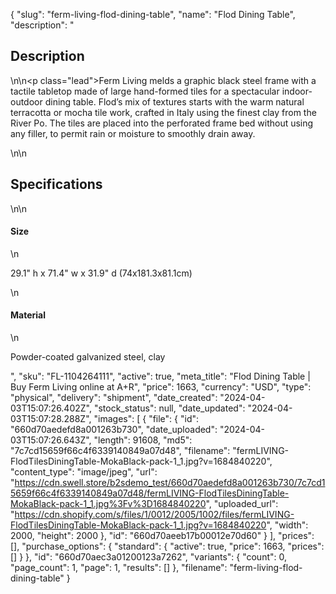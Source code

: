 {
  "slug": "ferm-living-flod-dining-table",
  "name": "Flod Dining Table",
  "description": "<h2>Description</h2>\n<!-- split -->\n<p class=\"lead\">Ferm Living melds a graphic black steel frame with a tactile tabletop made of large hand-formed tiles for a spectacular indoor-outdoor dining table. Flod’s mix of textures starts with the warm natural terracotta or mocha tile work, crafted in Italy using the finest clay from the River Po. The tiles are placed into the perforated frame bed without using any filler, to permit rain or moisture to smoothly drain away. </p>\n<!-- split -->\n<h2>Specifications</h2>\n<!-- split -->\n<h4>Size</h4>\n<p>29.1\" h x 71.4\" w x 31.9\" d (74x181.3x81.1cm) </p>\n<h4>Material</h4>\n<p>Powder-coated galvanized steel, clay</p>",
  "sku": "FL-1104264111",
  "active": true,
  "meta_title": "Flod Dining Table | Buy Ferm Living online at A+R",
  "price": 1663,
  "currency": "USD",
  "type": "physical",
  "delivery": "shipment",
  "date_created": "2024-04-03T15:07:26.402Z",
  "stock_status": null,
  "date_updated": "2024-04-03T15:07:28.288Z",
  "images": [
    {
      "file": {
        "id": "660d70aedefd8a001263b730",
        "date_uploaded": "2024-04-03T15:07:26.643Z",
        "length": 91608,
        "md5": "7c7cd15659f66c4f6339140849a07d48",
        "filename": "fermLIVING-FlodTilesDiningTable-MokaBlack-pack-1_1.jpg?v=1684840220",
        "content_type": "image/jpeg",
        "url": "https://cdn.swell.store/b2sdemo_test/660d70aedefd8a001263b730/7c7cd15659f66c4f6339140849a07d48/fermLIVING-FlodTilesDiningTable-MokaBlack-pack-1_1.jpg%3Fv%3D1684840220",
        "uploaded_url": "https://cdn.shopify.com/s/files/1/0012/2005/1002/files/fermLIVING-FlodTilesDiningTable-MokaBlack-pack-1_1.jpg?v=1684840220",
        "width": 2000,
        "height": 2000
      },
      "id": "660d70aeeb17b00012e70d60"
    }
  ],
  "prices": [],
  "purchase_options": {
    "standard": {
      "active": true,
      "price": 1663,
      "prices": []
    }
  },
  "id": "660d70aec3a01200123a7262",
  "variants": {
    "count": 0,
    "page_count": 1,
    "page": 1,
    "results": []
  },
  "filename": "ferm-living-flod-dining-table"
}